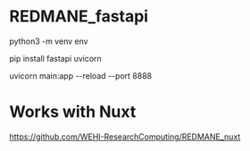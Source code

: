 # REDMANE_fastapi

python3 -m venv env

pip install fastapi uvicorn

uvicorn main:app --reload --port 8888


# Works with Nuxt

https://github.com/WEHI-ResearchComputing/REDMANE_nuxt
